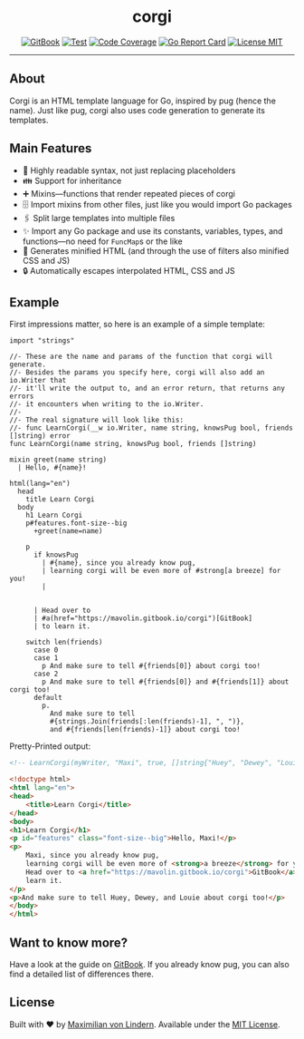 <div align="center">
<h1>corgi</h1>

[![GitBook](https://img.shields.io/badge/Docs-GitBook-blue)](https://mavolin.gitbook.io/corgi)
[![Test](https://github.com/mavolin/corgi/actions/workflows/test.yml/badge.svg)](https://github.com/mavolin/corgi/actions)
[![Code Coverage](https://codecov.io/gh/mavolin/corgi/branch/develop/graph/badge.svg?token=ewFEQGgMES)](https://codecov.io/gh/mavolin/corgi)
[![Go Report Card](https://goreportcard.com/badge/github.com/mavolin/corgi)](https://goreportcard.com/report/github.com/mavolin/corgi)
[![License MIT](https://img.shields.io/github/license/mavolin/corgi)](https://github.com/mavolin/corgi/blob/develop/LICENSE)
</div>

---

## About

Corgi is an HTML template language for Go, inspired by pug (hence the name).
Just like pug, corgi also uses code generation to generate its templates.

## Main Features

* 👀 Highly readable syntax, not just replacing placeholders
* 👪 Support for inheritance
* ➕ Mixins—functions that render repeated pieces of corgi
* 🗄 Import mixins from other files, just like you would import Go packages
* 🖇 Split large templates into multiple files
* ✨ Import any Go package and use its constants, variables, types, and functions—no need for `FuncMap`s or the like
* 🤏 Generates minified HTML (and through the use of filters also minified CSS and JS)
* 🔒 Automatically escapes interpolated HTML, CSS and JS

## Example

First impressions matter, so here is an example of a simple template:

```jade
import "strings"

//- These are the name and params of the function that corgi will generate.
//- Besides the params you specify here, corgi will also add an io.Writer that
//- it'll write the output to, and an error return, that returns any errors
//- it encounters when writing to the io.Writer.
//-
//- The real signature will look like this:
//- func LearnCorgi(__w io.Writer, name string, knowsPug bool, friends []string) error
func LearnCorgi(name string, knowsPug bool, friends []string)

mixin greet(name string)
  | Hello, #{name}!

html(lang="en")
  head
    title Learn Corgi
  body
    h1 Learn Corgi
    p#features.font-size--big
      +greet(name=name)

    p
      if knowsPug
        | #{name}, since you already know pug,
        | learning corgi will be even more of #strong[a breeze] for you!
        |

      
      | Head over to
      | #a(href="https://mavolin.gitbook.io/corgi")[GitBook]
      | to learn it.

    switch len(friends)
      case 0
      case 1
        p And make sure to tell #{friends[0]} about corgi too!
      case 2
        p And make sure to tell #{friends[0]} and #{friends[1]} about corgi too!
      default
        p.
          And make sure to tell
          #{strings.Join(friends[:len(friends)-1], ", ")},
          and #{friends[len(friends)-1]} about corgi too!
```

Pretty-Printed output:

```html
<!-- LearnCorgi(myWriter, "Maxi", true, []string{"Huey", "Dewey", "Louie"}) -->

<!doctype html>
<html lang="en">
<head>
    <title>Learn Corgi</title>
</head>
<body>
<h1>Learn Corgi</h1>
<p id="features" class="font-size--big">Hello, Maxi!</p>
<p>
    Maxi, since you already know pug,
    learning corgi will be even more of <strong>a breeze</strong> for you!
    Head over to <a href="https://mavolin.gitbook.io/corgi">GitBook</a> to
    learn it.
</p>
<p>And make sure to tell Huey, Dewey, and Louie about corgi too!</p>
</body>
</html>
```

## Want to know more?

Have a look at the guide on [GitBook](https://mavolin.gitbook.io/corgi).
If you already know pug, you can also find a detailed list of differences there.

## License

Built with ❤ by [Maximilian von Lindern](https://github.com/mavolin).
Available under the [MIT License](./LICENSE).
